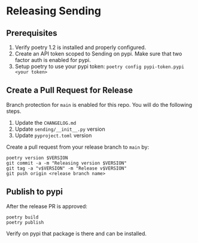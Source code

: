 # Releasing Sending

## Prerequisites

1. Verify poetry 1.2 is installed and properly configured.
2. Create an API token scoped to Sending on pypi. Make sure that two factor auth is enabled for pypi.
3. Setup poetry to use your pypi token: `poetry config pypi-token.pypi <your token>`

## Create a Pull Request for Release

Branch protection for `main` is enabled for this repo. You will do the following steps.

1. Update the `CHANGELOG.md`
2. Update `sending/__init__.py` version
3. Update `pyproject.toml` version

Create a pull request from your release branch to `main` by:

```
poetry version $VERSION
git commit -a -m "Releasing version $VERSION"
git tag -a "v$VERSION" -m "Release v$VERSION"
git push origin <release branch name>
```

## Publish to pypi

After the release PR is approved:

```
poetry build
poetry publish
```

Verify on pypi that package is there and can be installed.
